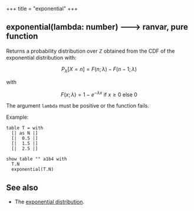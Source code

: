+++
title = "exponential"
+++

## exponential(lambda: number) 🡒 ranvar, pure function

Returns a probability distribution over $\mathbb{Z}$ obtained from the CDF of the exponential distribution with:

$$P_\lambda[X = n] =  F(n; \lambda) - F(n - 1; \lambda) $$

with

$$F(x;\lambda) = 1-e^{-\lambda x} \text{ if } x \ge 0 \text{ else } 0$$

The argument `lambda` must be positive or the function fails.

Example:

```envision
table T = with
  [| as N |]
  [|  0.5 |]
  [|  1.5 |]
  [|  2.5 |]

show table "" a1b4 with
  T.N
  exponential(T.N)
```

## See also

* The [exponential distribution](https://en.wikipedia.org/wiki/Exponential_distribution).
